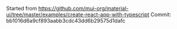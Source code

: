 Started from https://github.com/mui-org/material-ui/tree/master/examples/create-react-app-with-typescript
Commit: bb1016d6a9cf893aabb3cdc43dd6b29575d1dafc

